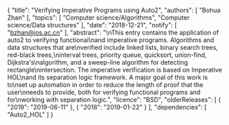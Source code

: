 {
    "title": "Verifying Imperative Programs using Auto2",
    "authors": [
        "Bohua Zhan"
    ],
    "topics": [
        "Computer science/Algorithms",
        "Computer science/Data structures"
    ],
    "date": "2018-12-21",
    "notify": [
        "bzhan@ios.ac.cn"
    ],
    "abstract": "\nThis entry contains the application of auto2 to verifying functional\nand imperative programs. Algorithms and data structures that are\nverified include linked lists, binary search trees, red-black trees,\ninterval trees, priority queue, quicksort, union-find, Dijkstra's\nalgorithm, and a sweep-line algorithm for detecting rectangle\nintersection. The imperative verification is based on Imperative HOL\nand its separation logic framework. A major goal of this work is to\nset up automation in order to reduce the length of proof that the user\nneeds to provide, both for verifying functional programs and for\nworking with separation logic.",
    "licence": "BSD",
    "olderReleases": [
        {
            "2019": "2019-06-11"
        },
        {
            "2018": "2019-01-22"
        }
    ],
    "dependencies": [
        "Auto2_HOL"
    ]
}